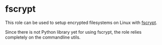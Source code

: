 # fscrypt

This role can be used to setup encrypted filesystems on Linux with [fscrypt](https://github.com/google/fscrypt).

Since there is not Python library yet for using fscrypt, the role relies completely on the commandline utils.
